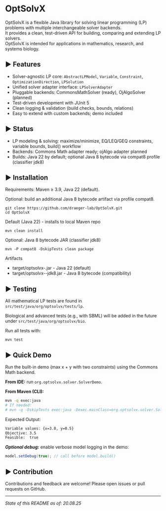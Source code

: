 # OptSolvX

<!--

Place for licenses, java links and passings. Inspired and copied from SBSCL and JSBML as an example

[![License: MIT](https://img.shields.io/badge/license-MIT-blue.svg)](LICENSE)
[![Java](https://img.shields.io/badge/Java-22-blue?logo=java&logoColor=white)](https://adoptium.net/de/temurin/releases/)
[![Build](https://github.com/draeger-lab/OptSolvX/actions/workflows/ci.yml/badge.svg)](https://github.com/draeger-lab/OptSolvX/actions)

-->

OptSolvX is a flexible Java library for solving linear programming (LP) problems with multiple interchangeable solver backends.  
It provides a clean, test-driven API for building, comparing and extending LP solvers.  
OptSolvX is intended for applications in mathematics, research, and systems biology.


► Features
----------------------------

- Solver-agnostic LP core: `AbstractLPModel`, `Variable`, `Constraint`, `OptimizationDirection`, `LPSolution`
- Unified solver adapter interface: `LPSolverAdapter`
- Pluggable backends: CommonsMathSolver (ready), OjAlgoSolver (planned)
- Test-driven development with JUnit 5
- Clean logging & validation (build checks, bounds, relations)
- Easy to extend with custom backends; demo included


► Status
----------------------------

- LP modeling & solving: maximize/minimize, EQ/LEQ/GEQ constraints, variable bounds, build() workflow
- Backends: Commons Math adapter ready; ojAlgo adapter planned
- Builds: Java 22 by default; optional Java 8 bytecode via compat8 profile (classifier jdk8)


► Installation
----------------------------

Requirements: Maven ≥ 3.9, Java 22 (default). 

Optional: build an additional Java 8 bytecode artifact via profile compat8.

```
git clone https://github.com/draeger-lab/OptSolvX.git
cd OptSolvX
```

Default (Java 22) - installs to local Maven repo
```
mvn clean install
```

Optional: Java 8 bytecode JAR (classifier jdk8)
```
mvn -P compat8 -DskipTests clean package
```

Artifacts
- target/optsolvx-<version>.jar - Java 22 (default)
- target/optsolvx-<version>-jdk8.jar - Java 8 bytecode (compatibility)


► Testing
----------------------------

All mathematical LP tests are found in `src/test/java/org/optsolvx/tests/lp`.

Biological and advanced tests (e.g., with SBML) will be added in the future under `src/test/java/org/optsolvx/bio`.

Run all tests with:

```
mvn test
```

<!--

► Getting started with OptSolvX
----------------------------

Please see the user manual at .

If you use JSBML, we encourage you to subscribe to or monitor via RSS the [jsbml-development](https://groups.google.com/forum/#!forum/jsbml-development) mailing list/web forum, where people discuss the development and use of JSBML.  Being a member of [jsbml-development](https://groups.google.com/forum/#!forum/jsbml-development) will enable you to keep in touch with the latest developments in JSBML as well as to ask questions and share your experiences with fellow developers and users of JSBML.

-->

► Quick Demo
----------------------------

Run the built-in demo (max x + y with two constraints) using the Commons Math backend.

**From IDE:** run `org.optsolvx.solver.SolverDemo`.

**From Maven (CLI):**
```bash
mvn -q exec:java
# If needed:
# mvn -q -DskipTests exec:java -Dexec.mainClass=org.optsolvx.solver.SolverDemo
```

Expected Output:
```bash
Variable values: {x=3.0, y=0.5}
Objective: 3.5
Feasible:  true
```

***Optional debug:*** enable verbose model logging in the demo:
```java
model.setDebug(true); // call before model.build()
```

► Contribution
----------------------------

Contributions and feedback are welcome! Please open issues or pull requests on GitHub.

---
*State of this README as of: 20.08.25*
